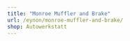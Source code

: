 ```yaml
---
title: "Monroe Muffler and Brake"
url: /eynon/monroe-muffler-and-brake/
shop: Autowerkstatt
---
```

